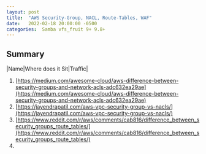 ```yaml
---
layout: post
title:  "AWS Security-Group, NACL, Route-Tables, WAF"
date:   2022-02-18 20:00:00 -0500
categories:  Samba vfs_fruit 9+ 9.8+
---
```


## Summary
|Name|Where does it Sit|Traffic|




1. [https://medium.com/awesome-cloud/aws-difference-between-security-groups-and-network-acls-adc632ea29ae](https://medium.com/awesome-cloud/aws-difference-between-security-groups-and-network-acls-adc632ea29ae)
2. [https://jayendrapatil.com/aws-vpc-security-group-vs-nacls/](https://jayendrapatil.com/aws-vpc-security-group-vs-nacls/)
3. [https://www.reddit.com/r/aws/comments/cab816/difference_between_security_groups_route_tables/](https://www.reddit.com/r/aws/comments/cab816/difference_between_security_groups_route_tables/)
4. 